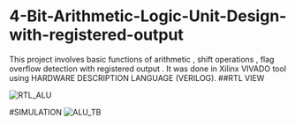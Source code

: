 # 4-Bit-Arithmetic-Logic-Unit-Design-with-registered-output
This project involves basic functions of arithmetic , shift operations , flag overflow detection with registered output . It was done in Xilinx VIVADO tool using HARDWARE DESCRIPTION LANGUAGE (VERILOG).
##RTL VIEW

![RTL_ALU](https://user-images.githubusercontent.com/98607828/154936431-17f45c67-5390-4999-9b48-7ce8ba9fadbb.png)


































#SIMULATION 
![ALU_TB](https://user-images.githubusercontent.com/98607828/154937239-9b614ff1-c023-4b7d-9e24-b67a2a8010e5.jpg)


